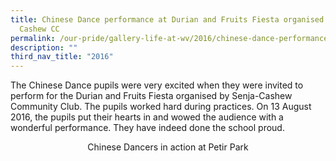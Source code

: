 ```yaml
---
title: Chinese Dance performance at Durian and Fruits Fiesta organised by Senja
  Cashew CC
permalink: /our-pride/gallery-life-at-wv/2016/chinese-dance-performance-senja-cashew-cc/
description: ""
third_nav_title: "2016"
---
```

The Chinese Dance pupils were very excited when they were invited to perform for the Durian and Fruits Fiesta organised by Senja-Cashew Community Club. The pupils worked hard during practices. On 13 August 2016, the pupils put their hearts in and wowed the audience with a wonderful performance. They have indeed done the school proud.

<p style="text-align:center;">Chinese Dancers in action at Petir Park</p>